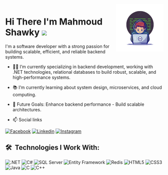 <img align="right" src="https://raw.githubusercontent.com/mohamedelkashef15/mohamedelkashef15/main/github-profile.png" width="30%">
<h1>
  Hi There I'm Mahmoud Shawky 
  <img src="https://media.giphy.com/media/hvRJCLFzcasrR4ia7z/giphy.gif" width="28">
</h1>
<p>
I'm a software developer with a strong passion for building scalable, efficient, and reliable backend systems.
</p>

- 👨‍💻 I’m currently specializing in backend development, working with .NET technologies, relational databases to build robust, scalable, and high-performance systems.
- 📚 I’m currently learning about system design, microservices, and cloud computing.
- 🎯 Future Goals: Enhance backend performance - Build scalable architectures.
  
- 📫 Social links
<p>
<a href="https://www.facebook.com/profile.php?id=100009091417273"><img
    src="https://img.shields.io/badge/-Facebook-3b5998?style=flat&logo=facebook&logoColor=white" alt="Facebook"></a>
<a href="https://www.linkedin.com/in/mahmoud-shawky-590115260?utm_source=share&utm_campaign=share_via&utm_content=profile&utm_medium=android_app"><img
    src="https://img.shields.io/badge/-Linkedin-0072b1?style=flat&logo=linkedin&logoColor=white" alt="Linkedin"></a>
<a href="https://www.instagram.com/mahmoud_shawky34/"><img
    src="https://img.shields.io/badge/-Instagram-d62976?style=flat&logo=instagram&logoColor=white"
    alt="Instagram"></a>


## 🛠 &nbsp;Technologies I Work With:
![.NET](https://img.shields.io/badge/-.NET-000000?style=flat&logo=dotnet)
![C#](https://img.shields.io/badge/-C%23-000000?style=flat&logo=c-sharp)
![SQL Server](https://img.shields.io/badge/-SQL%20Server-000000?style=flat&logo=microsoft-sql-server)
![Entity Framework](https://img.shields.io/badge/-Entity%20Framework-000000?style=flat&logo=ef)
![Redis](https://img.shields.io/badge/-Redis-000000?style=flat&logo=redis)
![HTML5](https://img.shields.io/badge/-HTML5-000000?style=flat&logo=html5)
![CSS3](https://img.shields.io/badge/-CSS3-000000?style=flat&logo=css3)
![Java](https://img.shields.io/badge/-Java-000000?style=flat&logo=java)
![C](https://img.shields.io/badge/-C-000000?style=flat&logo=c)
![C++](https://img.shields.io/badge/-C++-000000?style=flat&logo=c%2b%2b)


